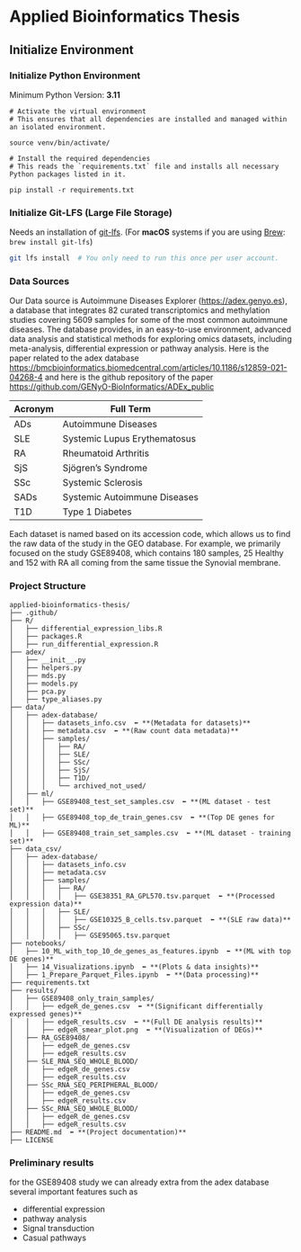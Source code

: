 # Applied Bioinformatics Thesis

## Initialize Environment

### Initialize Python Environment 

Minimum Python Version: **3.11**
```
# Activate the virtual environment
# This ensures that all dependencies are installed and managed within an isolated environment.

source venv/bin/activate/

# Install the required dependencies
# This reads the `requirements.txt` file and installs all necessary Python packages listed in it.

pip install -r requirements.txt
```
### Initialize Git-LFS (Large File Storage)

Needs an installation of [git-lfs](https://git-lfs.com). 
(For **macOS** systems if you are using [Brew](https://brew.sh): `brew install git-lfs`)

```bash
git lfs install  # You only need to run this once per user account.
```

### Data Sources

Our Data source is Autoimmune Diseases Explorer (https://adex.genyo.es), a database that integrates 82 curated transcriptomics and methylation studies covering 5609 samples for some of the most common autoimmune diseases. The database provides, in an easy-to-use environment, advanced data analysis and statistical methods for exploring omics datasets, including meta-analysis, differential expression or pathway analysis. Here is the paper related to the adex database https://bmcbioinformatics.biomedcentral.com/articles/10.1186/s12859-021-04268-4 and here is the github repository of the paper https://github.com/GENyO-BioInformatics/ADEx_public



| Acronym | Full Term |
|---------|--------------------------------------|
| ADs     | Autoimmune Diseases |
| SLE     | Systemic Lupus Erythematosus |
| RA      | Rheumatoid Arthritis |
| SjS     | Sjögren’s Syndrome |
| SSc     | Systemic Sclerosis |
| SADs    | Systemic Autoimmune Diseases |
| T1D     | Type 1 Diabetes |

Each dataset is named based on its accession code, which allows us to find the raw data of the study in the GEO database.
For example, we primarily focused on the study GSE89408, which contains 180 samples, 25 Healthy and 152 with RA all coming from the same tissue the Synovial membrane.


### Project Structure 

```
applied-bioinformatics-thesis/
├── .github/
├── R/
│   ├── differential_expression_libs.R
│   ├── packages.R
│   ├── run_differential_expression.R
├── adex/
│   ├── __init__.py
│   ├── helpers.py
│   ├── mds.py
│   ├── models.py
│   ├── pca.py
│   ├── type_aliases.py
├── data/
│   ├── adex-database/
│   │   ├── datasets_info.csv  ⬅️ **(Metadata for datasets)**
│   │   ├── metadata.csv  ⬅️ **(Raw count data metadata)**
│   │   ├── samples/
│   │   │   ├── RA/
│   │   │   ├── SLE/
│   │   │   ├── SSc/
│   │   │   ├── SjS/
│   │   │   ├── T1D/
│   │   │   └── archived_not_used/
│   ├── ml/
│   │   ├── GSE89408_test_set_samples.csv  ⬅️ **(ML dataset - test set)**
│   │   ├── GSE89408_top_de_train_genes.csv  ⬅️ **(Top DE genes for ML)**
│   │   ├── GSE89408_train_set_samples.csv  ⬅️ **(ML dataset - training set)**
├── data_csv/
│   ├── adex-database/
│   │   ├── datasets_info.csv
│   │   ├── metadata.csv
│   │   ├── samples/
│   │   │   ├── RA/
│   │   │   │   ├── GSE38351_RA_GPL570.tsv.parquet  ⬅️ **(Processed expression data)**
│   │   │   ├── SLE/
│   │   │   │   ├── GSE10325_B_cells.tsv.parquet  ⬅️ **(SLE raw data)**
│   │   │   ├── SSc/
│   │   │   │   ├── GSE95065.tsv.parquet
├── notebooks/
│   ├── 10_ML_with_top_10_de_genes_as_features.ipynb  ⬅️ **(ML with top DE genes)**
│   ├── 14_Visualizations.ipynb  ⬅️ **(Plots & data insights)**
│   ├── 1_Prepare_Parquet_Files.ipynb  ⬅️ **(Data processing)**
├── requirements.txt
├── results/
│   ├── GSE89408_only_train_samples/
│   │   ├── edgeR_de_genes.csv  ⬅️ **(Significant differentially expressed genes)**
│   │   ├── edgeR_results.csv  ⬅️ **(Full DE analysis results)**
│   │   ├── edgeR_smear_plot.png  ⬅️ **(Visualization of DEGs)**
│   ├── RA_GSE89408/
│   │   ├── edgeR_de_genes.csv
│   │   ├── edgeR_results.csv
│   ├── SLE_RNA_SEQ_WHOLE_BLOOD/
│   │   ├── edgeR_de_genes.csv
│   │   ├── edgeR_results.csv
│   ├── SSc_RNA_SEQ_PERIPHERAL_BLOOD/
│   │   ├── edgeR_de_genes.csv
│   │   ├── edgeR_results.csv
│   ├── SSc_RNA_SEQ_WHOLE_BLOOD/
│   │   ├── edgeR_de_genes.csv
│   │   ├── edgeR_results.csv
├── README.md  ⬅️ **(Project documentation)**
├── LICENSE

```

### Preliminary results 

for the GSE89408 study we can already extra from the adex database several important features such as 
- differential expression
- pathway analysis
- Signal transduction
- Casual pathways 






